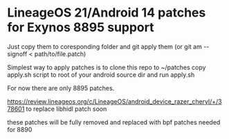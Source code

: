 # LineageOS 21/Android 14 patches for Exynos 8895 support
Just copy them to coresponding folder and git apply them (or git am --signoff < path/to/file.patch)

Simplest way to apply patches is to clone this repo to ~/patches copy apply.sh script to root of your android source dir and run apply.sh

For now there are only 8895 patches.

https://review.lineageos.org/c/LineageOS/android_device_razer_cheryl/+/378601
to replace libhidl patch soon

these patches will be fully removed and replaced with bpf patches needed for 8890
